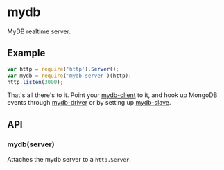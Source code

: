 
# mydb

  MyDB realtime server.

## Example

```js
var http = require('http').Server();
var mydb = require('mydb-server')(http);
http.listen(3000);
```

  That's all there's to it. Point your
  [mydb-client](http://github.com/learnboost/mydb-client) to it, and 
  hook up MongoDB events through
  [mydb-driver](http://github.com/learnboost/mydb-driver]) or by setting
  up [mydb-slave](http://github.com/learnboost/mydb-slave).

## API

### mydb(server)

  Attaches the mydb server to a `http.Server`.
